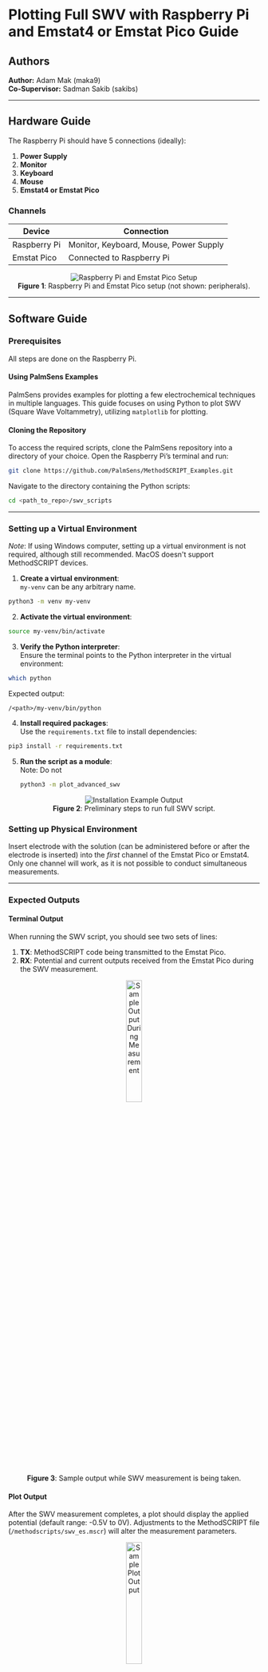 # Plotting Full SWV with Raspberry Pi and Emstat4 or Emstat Pico Guide

## Authors
**Author:** Adam Mak (maka9)  
**Co-Supervisor:** Sadman Sakib (sakibs)

---

## Hardware Guide

The Raspberry Pi should have 5 connections (ideally):
1. **Power Supply**
2. **Monitor**
3. **Keyboard**
4. **Mouse**
5. **Emstat4 or Emstat Pico**

### Channels

| **Device**       | **Connection** |
|-------------------|----------------|
| Raspberry Pi      | Monitor, Keyboard, Mouse, Power Supply |
| Emstat Pico       | Connected to Raspberry Pi |

<div align="center">

![Raspberry Pi and Emstat Pico Setup](../doc_assets/hardware_setup.png)  
**Figure 1**: Raspberry Pi and Emstat Pico setup (not shown: peripherals).

</div>

---

## Software Guide

### Prerequisites
All steps are done on the Raspberry Pi.  

#### Using PalmSens Examples
PalmSens provides examples for plotting a few electrochemical techniques in multiple languages. This guide focuses on using Python to plot SWV (Square Wave Voltammetry), utilizing `matplotlib` for plotting.

#### Cloning the Repository
To access the required scripts, clone the PalmSens repository into a directory of your choice. Open the Raspberry Pi’s terminal and run:

```bash
git clone https://github.com/PalmSens/MethodSCRIPT_Examples.git
```

Navigate to the directory containing the Python scripts:

```bash
cd <path_to_repo>/swv_scripts
```

---

### Setting up a Virtual Environment
_Note_: If using Windows computer, setting up a virtual environment is not required, although still recommended. MacOS doesn't support MethodSCRIPT devices.
1. **Create a virtual environment**:  
  `my-venv` can be any arbitrary name.
  ```bash
  python3 -m venv my-venv
  ```

2. **Activate the virtual environment**:  
  ```bash
  source my-venv/bin/activate
  ```

3. **Verify the Python interpreter**:  
  Ensure the terminal points to the Python interpreter in the virtual environment:
  ```bash
  which python
  ```
  Expected output:  
  ```
  /<path>/my-venv/bin/python
  ```

4. **Install required packages**:  
  Use the `requirements.txt` file to install dependencies:
  ```bash
  pip3 install -r requirements.txt
  ```

5. **Run the script as a module**:  
  Note: Do not
   ```bash
   python3 -m plot_advanced_swv
   ```

<div align="center">

![Installation Example Output](../doc_assets/installation_example.jpg)  
**Figure 2**: Preliminary steps to run full SWV script.

</div>

### Setting up Physical Environment

Insert electrode with the solution (can be administered before or after the electrode is inserted) into the *first* channel of the Emstat Pico or Emstat4. Only one channel will work, as it is not possible to conduct simultaneous measurements.

---

### Expected Outputs

#### Terminal Output
When running the SWV script, you should see two sets of lines:  
1. **TX**: MethodSCRIPT code being transmitted to the Emstat Pico.  
2. **RX**: Potential and current outputs received from the Emstat Pico during the SWV measurement.

<div align="center">
<img src="../doc_assets/sample_output.jpg" alt="Sample Output During Measurement" width="25%"> 

**Figure 3**: Sample output while SWV measurement is being taken.

</div>

#### Plot Output
After the SWV measurement completes, a plot should display the applied potential (default range: -0.5V to 0V). Adjustments to the MethodSCRIPT file (`/methodscripts/swv_es.mscr`) will alter the measurement parameters.

<div align="center">
<img src="../doc_assets/sample_plot.jpg" alt="Sample Plot Output" width="25%">

**Figure 4**: Sample output when SWV measurement is finished (Shows -0.3V to 0.3V).

</div>

---

## Additional Notes
Recommended to run measurements with Emstat4. Emstat Pico was shown to have aliasing effects, that can be solved by using a second-order Butterworth filter.

To apply the butterworth filter to an SWV measurement, the measurement must be conducted first. Then, move the CSV output under `swv_scripts/output` to `swv_scripts/dev/butterworth/csv` and run `butterworth.py`, making sure that the CSV file path is correctly set. The filtered signal is outputted in `swv_scripts/dev/butterworth/output`.

<div align="center">

<img src="../doc_assets/ms_plot_swv_100hz_unfiltered.png" alt="Unfiltered SWV Plot" width="30%" style="margin-right: 10px;">
<img src="../doc_assets/ms_plot_swv_100hz_butterworth.png" alt="Butterworth Filtered SWV Plot" width="30%" style="margin-right: 10px;">
<img src="../doc_assets/ms_plot_swv_100hz_emstat4.png" alt="Emstat4 SWV Plot" width="30%">

</div>

<div align="center">

**Figure 5-7**: SWV measurement plot at 100 Hz unfiltered, butterworth filtered, and using Emstat4, respectively.

</div>

Here's a [document](https://mcmasteru365-my.sharepoint.com/:w:/g/personal/maka9_mcmaster_ca/Efdt9OWZqZZOsVK4q_6w3oYBpbUoHyyxUG8_DpgKnCxJOw?e=ourUAt) to use PalmSens MethodSCRIPT Examples repo.

---

# Plotting Partial SWV with Raspberry Pi and Emstat4 or Emstat Pico Guide

Partial SWV measurements provide close results to full SWV measurements with less time and less electrode degradation.

Every $n^{th}$ measurement, including the 1st, a calibration is performed. The calibration scan is a full SWV measurement. The peak and bases of the calibration is used to determine a partial potential scanning window. The following measurements until the next $n^{th}$ measurement will only acquire signal in that window. By default, $n=10$, but can be changed in `plot_advanced_partial_swv.py`.

_Note_: This article provides additional information on partial SWV measurements: [https://www.mdpi.com/2079-6374/12/10/782](https://www.mdpi.com/2079-6374/12/10/782).

The same software and hardware setup for the full SWV measurements is required for the partial SWV measurements. `scan_tracker.json` persists the number of scans and previous calibration peaks/bases between measurements. Everytime a new experiment is conducted (i.e. sets of measurements), `scan_tracker.json` must be reset.
```json
{
    "num_scans": 0,
    "peak": 0,
    "left_baseline": 0
}
```

### Expected Plot Outputs

<div align="center">
<img src="../doc_assets/ms_plot_swv_100hz_emstat4_partial.png" alt="Sample Partial SWV Measurement Plot" width="40%" style="margin-right: 10px;">
<img src="../doc_assets/ms_plot_swv_100hz_emstat4_full_and_partial.png" alt="Sample Partial vs. Full SWV Measurement Plot" width="40%">

**Figure 8-9**: Sample Partial SWV Measurement Plot, and comparison between partial and full SWV measurements.

</div>

# Plotting SWV with Teensy, Raspberry Pi, and Emstat4 or Emstat Pico Guide

## Additional Prerequisites
1. Teensy must be connected to the RPi.
2. The `swv_scripts/teensy/swv_mux/swv_mux.ino` must be compiled and loaded onto the Teensy as a `HEX` file. This can be done using the Arduino IDE or CLI.
3. The RPi **must** but used. The `RPi.GPIO` library enables communication between RPi and Teensy GPIO pins.
